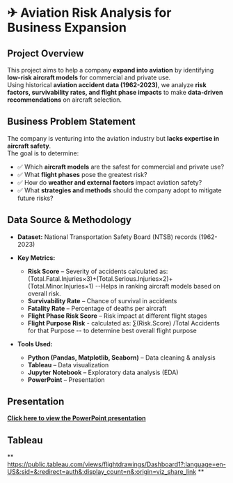 # ✈ Aviation Risk Analysis for Business Expansion  

##  Project Overview  
This project aims to help a company **expand into aviation** by identifying **low-risk aircraft models** for commercial and private use.  
Using historical **aviation accident data (1962-2023)**, we analyze **risk factors, survivability rates, and flight phase impacts** to make **data-driven recommendations** on aircraft selection.  

##  Business Problem Statement  
The company is venturing into the aviation industry but **lacks expertise in aircraft safety**.  
The goal is to determine:  
- ✅ Which **aircraft models** are the safest for commercial and private use?  
- ✅ What **flight phases** pose the greatest risk?  
- ✅ How do **weather and external factors** impact aviation safety?  
- ✅ What **strategies and methods** should the company adopt to mitigate future risks?  

##  Data Source & Methodology  
- **Dataset:** National Transportation Safety Board (NTSB) records (1962-2023)  
- **Key Metrics:**  
  - **Risk Score** – Severity of accidents
     calculated as: (Total.Fatal.Injuries×3)+(Total.Serious.Injuries×2)+(Total.Minor.Injuries×1) --Helps in ranking aircraft models based on overall risk.
  - **Survivability Rate** – Chance of survival in accidents  
  - **Fatality Rate** – Percentage of deaths per aircraft  
  - **Flight Phase Risk Score** – Risk impact at different flight stages
  - **Flight Purpose Risk** -
    calculated as:	∑(Risk.Score) /Total Accidents for that Purpose -- to determine best overall flight purpose
 

- **Tools Used:**  
  - **Python (Pandas, Matplotlib, Seaborn)** – Data cleaning & analysis  
  - **Tableau** – Data visualization  
  - **Jupyter Notebook** – Exploratory data analysis (EDA)  
  - **PowerPoint** – Presentation  


##  Presentation  
 **[Click here to view the PowerPoint presentation](./presentation/presentation.pdf)** 

## Tableau 
** https://public.tableau.com/views/flightdrawings/Dashboard1?:language=en-US&:sid=&:redirect=auth&:display_count=n&:origin=viz_share_link **
